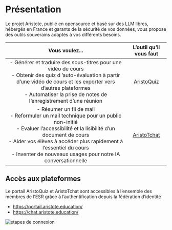 # Présentation

Le projet Aristote, publié en opensource et basé sur des LLM libres, hébergés en France et garants de la sécurité de vos données, vous propose des outils souverains adaptés à vos différents besoins.


|Vous voulez...|L’outil qu’il vous faut |
|:-----:|:-----:|
|- Générer et traduire des sous-titres pour une vidéo de cours <br>- Obtenir des quiz d ’auto-évaluation à partir d’une vidéo de cours et les exporter vers d’autres plateformes <br>- Automatiser la prise de notes de l’enregistrement d’une réunion|[AristoQuiz](https://portail.aristote.education/)|
|- Résumer un fil de mail <br>- Reformuler un mail technique pour un public non-initié <br>- Evaluer l’accessibilité et la lisibilité d’un document de cours <br>- Aider vos élèves à accéder plus rapidement à l’essentiel du cours <br>- Inventer de nouveaux usages pour notre IA conversationnelle|[AristoTchat](https://chat.aristote.education/)|

## Accès aux plateformes
Le portail AristoQuiz et AristoTchat sont accessibles à l’ensemble des membres de l’ESR grâce à l’authentification depuis la fédération d’identité

* https://portail.aristote.education/
* https://chat.aristote.education/

![etapes de connexion](assets/connexion-federation.gif)
